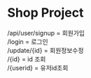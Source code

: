 # Shop Project

/api/user/signup   =  회원가입<br>
         /login    =  로그인<br>
         /update/{id} =  회원정보수정<br>
         /{id}     =  id 조회<br>
         /{userid} = 유저id조회<br>
